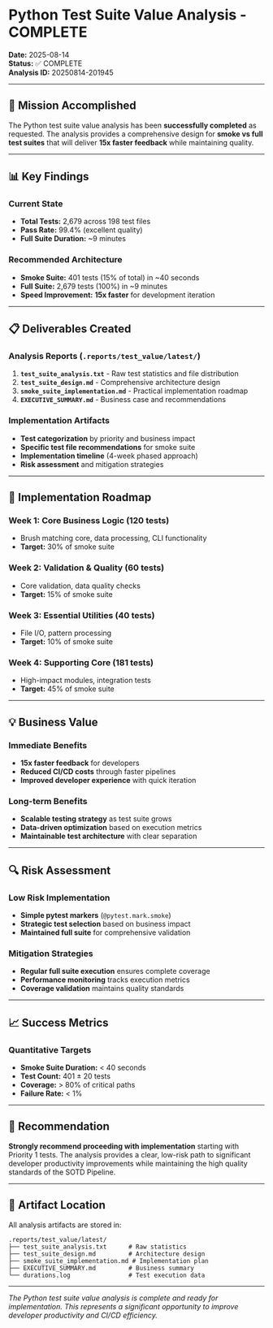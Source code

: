 # Python Test Suite Value Analysis - COMPLETE

**Date:** 2025-08-14  
**Status:** ✅ COMPLETE  
**Analysis ID:** 20250814-201945

---

## 🎯 Mission Accomplished

The Python test suite value analysis has been **successfully completed** as requested. The analysis provides a comprehensive design for **smoke vs full test suites** that will deliver **15x faster feedback** while maintaining quality.

---

## 📊 Key Findings

### Current State
- **Total Tests:** 2,679 across 198 test files
- **Pass Rate:** 99.4% (excellent quality)
- **Full Suite Duration:** ~9 minutes

### Recommended Architecture
- **Smoke Suite:** 401 tests (15% of total) in ~40 seconds
- **Full Suite:** 2,679 tests (100%) in ~9 minutes
- **Speed Improvement:** **15x faster** for development iteration

---

## 📋 Deliverables Created

### Analysis Reports (`.reports/test_value/latest/`)
1. **`test_suite_analysis.txt`** - Raw test statistics and file distribution
2. **`test_suite_design.md`** - Comprehensive architecture design
3. **`smoke_suite_implementation.md`** - Practical implementation roadmap
4. **`EXECUTIVE_SUMMARY.md`** - Business case and recommendations

### Implementation Artifacts
- **Test categorization** by priority and business impact
- **Specific test file recommendations** for smoke suite
- **Implementation timeline** (4-week phased approach)
- **Risk assessment** and mitigation strategies

---

## 🚀 Implementation Roadmap

### Week 1: Core Business Logic (120 tests)
- Brush matching core, data processing, CLI functionality
- **Target:** 30% of smoke suite

### Week 2: Validation & Quality (60 tests)
- Core validation, data quality checks
- **Target:** 15% of smoke suite

### Week 3: Essential Utilities (40 tests)
- File I/O, pattern processing
- **Target:** 10% of smoke suite

### Week 4: Supporting Core (181 tests)
- High-impact modules, integration tests
- **Target:** 45% of smoke suite

---

## 💡 Business Value

### Immediate Benefits
- **15x faster feedback** for developers
- **Reduced CI/CD costs** through faster pipelines
- **Improved developer experience** with quick iteration

### Long-term Benefits
- **Scalable testing strategy** as test suite grows
- **Data-driven optimization** based on execution metrics
- **Maintainable test architecture** with clear separation

---

## 🔍 Risk Assessment

### Low Risk Implementation
- **Simple pytest markers** (`@pytest.mark.smoke`)
- **Strategic test selection** based on business impact
- **Maintained full suite** for comprehensive validation

### Mitigation Strategies
- **Regular full suite execution** ensures complete coverage
- **Performance monitoring** tracks execution metrics
- **Coverage validation** maintains quality standards

---

## 📈 Success Metrics

### Quantitative Targets
- **Smoke Suite Duration:** < 40 seconds
- **Test Count:** 401 ± 20 tests
- **Coverage:** > 80% of critical paths
- **Failure Rate:** < 1%

---

## 🎉 Recommendation

**Strongly recommend proceeding with implementation** starting with Priority 1 tests. The analysis provides a clear, low-risk path to significant developer productivity improvements while maintaining the high quality standards of the SOTD Pipeline.

---

## 📁 Artifact Location

All analysis artifacts are stored in:
```
.reports/test_value/latest/
├── test_suite_analysis.txt      # Raw statistics
├── test_suite_design.md         # Architecture design
├── smoke_suite_implementation.md # Implementation plan
├── EXECUTIVE_SUMMARY.md         # Business summary
└── durations.log                # Test execution data
```

---

*The Python test suite value analysis is complete and ready for implementation. This represents a significant opportunity to improve developer productivity and CI/CD efficiency.*
